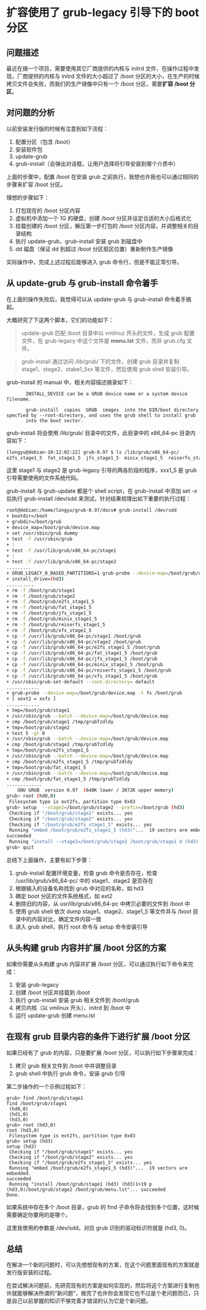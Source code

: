 # 扩容使用了 grub-legacy 引导下的 boot 分区
## 问题描述
最近在搞一个项目，需要使用其它厂商提供的内核与 initrd 文件，在操作过程中发现，厂商提供的内核与 initrd 文件的大小超过了 /boot 分区的大小，在生产的时候拷贝文件会失败，而我们的生产镜像中只有一个 /boot 分区，需要**扩容 /boot 分区**。

## 对问题的分析
以前安装发行版的时候有注意到如下流程：

1. 配置分区（包含 /boot）
2. 安装软件包
3. update-grub
4. grub-install（会弹出对话框，让用户选择将引导安装到哪个介质中）

上面的步骤中，配置 /boot 在安装 grub 之前执行，我想也许我也可以通过相同的步骤来扩容 /boot 分区。

理想的步骤如下：

1. 打包现在的 /boot 分区内容
2. 虚拟机中添加一个 1G 的硬盘，创建 /boot 分区并设定合适的大小后格式化
3. 挂载创建的 /boot 分区，解压第一步打包的 /boot 分区内容，并调整相关的目录结构
4. 执行 update-grub，grub-install 安装 grub 到磁盘中
5.  dd 磁盘（保证 dd 到超过 /boot 分区扇区位置）重新制作生产镜像

实际操作中，完成上述过程后能够进入 grub 命令行，但是不能正常引导。

## 从 update-grub 与 grub-install 命令着手
在上面的操作失败后，我觉得可以从 update-grub 与 grub-install 命令着手搞起。

大概研究了下这两个脚本，它们的功能如下：

>update-grub 匹配 /boot 目录中以 vmlinuz 开头的文件，生成 grub 配置文件，在 grub-legacy 中这个文件是 **menu.lst** 文件，而非 grub.cfg 文件。

>grub-install 通过访问 /lib/grub/ 下的文件，创建 grub 目录并复制 stage1、stage2、stabe1_5xx 等文件，然后使用 grub shell 安装引导。

grub-install 的 manual 中，相关内容描述摘录如下：
```manual
       INSTALL_DEVICE can be a GRUB device name or a system device filename.

       grub-install  copies  GRUB  images  into the DIR/boot directory specfied by --root-directory, and uses the grub shell to install grub
       into the boot sector.
```
grub-install 将会使用 /lib/grub/ 目录中的文件，此目录中的 x86_64-pc 目录内容如下：

```bash
[longyu@debian-10:12:02:22] grub-0.97 $ ls /lib/grub/x86_64-pc/
e2fs_stage1_5  fat_stage1_5  jfs_stage1_5  minix_stage1_5  reiserfs_stage1_5  stage1  stage2  stage2_eltorito  xfs_stage1_5
```

这里 stage1 与 stage2 是 grub-legacy 引导的两各阶段的程序，xxx1_5 是 grub 引导需要使用的文件系统代码。

grub-install 与 grub-update 都是个 shell script，在 grub-install 中添加 set -x 后执行 grub-install /dev/sdd 来测试，针对结果梳理出如下重要的执行过程：
```bash
root@debian:/home/longyu/grub-0.97/docs# grub-install /dev/sdd
+ bootdir=/boot
+ grubdir=/boot/grub
+ device_map=/boot/grub/device.map
+ set /usr/sbin/grub dummy
+ test -f /usr/sbin/grub
+ :
+ test -f /usr/lib/grub/x86_64-pc/stage1
+ :
+ test -f /usr/lib/grub/x86_64-pc/stage2
.........
+ GRUB_LEGACY_0_BASED_PARTITIONS=1 grub-probe --device-map=/boot/grub/device.map -t drive -d /dev/sdd
+ install_drive=(hd3)
..........
+ rm -f /boot/grub/stage1
+ rm -f /boot/grub/stage2
+ rm -f /boot/grub/e2fs_stage1_5
+ rm -f /boot/grub/fat_stage1_5
+ rm -f /boot/grub/jfs_stage1_5
+ rm -f /boot/grub/minix_stage1_5
+ rm -f /boot/grub/reiserfs_stage1_5
+ rm -f /boot/grub/xfs_stage1_5
+ cp -f /usr/lib/grub/x86_64-pc/stage1 /boot/grub
+ cp -f /usr/lib/grub/x86_64-pc/stage2 /boot/grub
+ cp -f /usr/lib/grub/x86_64-pc/e2fs_stage1_5 /boot/grub
+ cp -f /usr/lib/grub/x86_64-pc/fat_stage1_5 /boot/grub
+ cp -f /usr/lib/grub/x86_64-pc/jfs_stage1_5 /boot/grub
+ cp -f /usr/lib/grub/x86_64-pc/minix_stage1_5 /boot/grub
+ cp -f /usr/lib/grub/x86_64-pc/reiserfs_stage1_5 /boot/grub
+ cp -f /usr/lib/grub/x86_64-pc/xfs_stage1_5 /boot/grub
+ /usr/sbin/grub-set-default --root-directory= default
............
+ grub-probe --device-map=/boot/grub/device.map -t fs /boot/grub
+ [ xext2 = xxfs ]
............
+ tmp=/boot/grub/stage1
+ /usr/sbin/grub --batch --device-map=/boot/grub/device.map
+ cmp /boot/grub/stage1 /tmp/grubTzdldy
+ tmp=/boot/grub/stage2
+ test 5 -gt 0
+ /usr/sbin/grub --batch --device-map=/boot/grub/device.map
+ cmp /boot/grub/stage2 /tmp/grubTzdldy
+ tmp=/boot/grub/e2fs_stage1_5
+ /usr/sbin/grub --batch --device-map=/boot/grub/device.map
+ cmp /boot/grub/e2fs_stage1_5 /tmp/grubTzdldy
+ tmp=/boot/grub/fat_stage1_5
+ /usr/sbin/grub --batch --device-map=/boot/grub/device.map
+ cmp /boot/grub/fat_stage1_5 /tmp/grubTzdldy
.............
    GNU GRUB  version 0.97  (640K lower / 3072K upper memory)
grub> root (hd0,0)
 Filesystem type is ext2fs, partition type 0x83
grub> setup  --stage2=/boot/grub/stage2 --prefix=/boot/grub (hd3)
 Checking if "/boot/grub/stage1" exists... yes
 Checking if "/boot/grub/stage2" exists... yes
 Checking if "/boot/grub/e2fs_stage1_5" exists... yes
 Running "embed /boot/grub/e2fs_stage1_5 (hd3)"...  19 sectors are embedded.
succeeded
 Running "install --stage2=/boot/grub/stage2 /boot/grub/stage1 d (hd3) (hd3)1+19 p (hd0,0)/boot/grub/stage2 /boot/grub/menu.lst"... succeeded
grub> quit
```
总结下上面操作，主要有如下步骤：

1. grub-install 配置环境变量，检查 grub 命令是否存在，检查 /usr/lib/grub/x86_64-pc/ 中的 stage1、stage2 是否存在
2. 根据输入的设备名称找到 grub 中对应的名称，如 hd3
3. 确定 boot 分区的文件系统格式，如 ext2
4. 删除旧的内容，从 usr/lib/grub/x86_64-pc 中拷贝必要的文件到 /boot 中
5. 使用 grub shell 依次 dump stage1、stage2、stage1_5 等文件并与 /boot 目录中的内容对比，确定文件内容一致
6. 进入 grub shell，执行 root 命令与 setup 命令安装引导

## 从头构建 grub 内容并扩展 /boot 分区的方案
如果你需要从头构建 grub 内容并扩展 /boot 分区，可以通过执行如下命令来完成：

1. 安装 grub-legacy
2. 创建 /boot 分区并挂载到 /boot
3. 执行 grub-install 安装 grub 相关文件到 /boot/grub
4. 拷贝内核（以 vmlinux 开头）、initrd 到 /boot 中
5. 运行 update-grub 创建 menu.lst

## 在现有 grub 目录内容的条件下进行扩展 /boot 分区
如果已经有了 grub 的内容，只是要扩展 /boot 分区，可以执行如下步骤来完成：

1. 拷贝 grub 相关文件到 /boot 中并调整目录
2.  grub shell 中执行 grub 命令，安装 grub 引导

第二步操作的一个示例过程如下：

```grub
grub> find /boot/grub/stage1
find /boot/grub/stage1
 (hd0,0)
 (hd1,0)
 (hd3,0)
grub> root (hd3,0)
root (hd3,0)
 Filesystem type is ext2fs, partition type 0x83
grub> setup (hd3)
setup (hd3)
 Checking if "/boot/grub/stage1" exists... yes
 Checking if "/boot/grub/stage2" exists... yes
 Checking if "/boot/grub/e2fs_stage1_5" exists... yes
 Running "embed /boot/grub/e2fs_stage1_5 (hd3)"...  19 sectors are embedded.
succeeded
 Running "install /boot/grub/stage1 (hd3) (hd3)1+19 p (hd3,0)/boot/grub/stage2 /boot/grub/menu.lst"... succeeded
Done.
```
如果系统中存在多个 /boot 目录，grub 的 find 子命令将会找到多个位置，这时候需要确定你要用的是哪个。

这里我使用的参数是 /dev/sdd，对应 grub 识别的驱动标识符就是 (hd3, 0)。
## 总结
在解决一个新的问题时，可以先想想现有的方案，在这个问题里面现有的方案就是发行版安装的过程。

在尝试解决问题前，先研究现有的方案是如何实现的，然后将这个方案进行复制也许就能够解决所谓的“新问题”，做完了也许你会发现它也不过是个老问题而已，只是自己以前掌握的知识不够完善才错误的认为它是个新问题。



